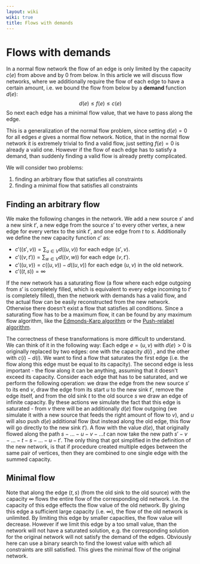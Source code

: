 ```yaml
---
layout: wiki
wiki: true
title: Flows with demands
---
```


# Flows with demands

In a normal flow network the flow of an edge is only limited by the capacity $c(e)$ from above and by 0 from below.
In this article we will discuss flow networks, where we additionally require the flow of each edge to have a certain amount, i.e. we bound the flow from below by a **demand** function $d(e)$:
$$ d(e) \le f(e) \le c(e)$$
So next each edge has a minimal flow value, that we have to pass along the edge.

This is a generalization of the normal flow problem, since setting $d(e) = 0$ for all edges $e$ gives a normal flow network.
Notice, that in the normal flow network it is extremely trivial to find a valid flow, just setting $f(e) = 0$ is already a valid one.
However if the flow of each edge has to satisfy a demand, than suddenly finding a valid flow is already pretty complicated.

We will consider two problems:

1. finding an arbitrary flow that satisfies all constraints
2. finding a minimal flow that satisfies all constraints

## Finding an arbitrary flow

We make the following changes in the network.
We add a new source $s'$ and a new sink $t'$, a new edge from the source $s'$ to every other vertex, a new edge for every vertex to the sink $t'$, and one edge from $t$ to $s$.
Additionally we define the new capacity function $c'$ as:

- $c'((s', v)) = \sum_{u \in V} d((u, v))$ for each edge $(s', v)$.
- $c'((v, t')) = \sum_{w \in V} d((v, w))$ for each edge $(v, t')$.
- $c'((u, v)) = c((u, v)) - d((u, v))$ for each edge $(u, v)$ in the old network.
- $c'((t, s)) = \infty$

If the new network has a saturating flow (a flow where each edge outgoing from $s'$ is completely filled, which is equivalent to every edge incoming to $t'$ is completely filled), then the network with demands has a valid flow, and the actual flow can be easily reconstructed from the new network.
Otherwise there doesn't exist a flow that satisfies all conditions.
Since a saturating flow has to be a maximum flow, it can be found by any maximum flow algorithm, like the [Edmonds-Karp algorithm](./graph/edmonds_karp.html) or the [Push-relabel algorithm](./graph/push-relabel.html).

The correctness of these transformations is more difficult to understand.
We can think of it in the following way:
Each edge $e = (u, v)$ with $d(e) > 0$ is originally replaced by two edges: one with the capacity $d(i)$ , and the other with $c(i) - d(i)$.
We want to find a flow that saturates the first edge (i.e. the flow along this edge must be equal to its capacity).
The second edge is less important - the flow along it can be anything, assuming that it doesn't exceed its capacity.
Consider each edge that has to be saturated, and we perform the following operation:
we draw the edge from the new source $s'$ to its end $v$, draw the edge from its start $u$ to the new sink $t'$, remove the edge itself, and from the old sink $t$ to the old source $s$ we draw an edge of infinite capacity.
By these actions we simulate the fact that this edge is saturated - from $v$ there will be an additionally $d(e)$ flow outgoing (we simulate it with a new source that feeds the right amount of flow to $v$), and $u$ will also push $d(e)$ additional flow (but instead along the old edge, this flow will go directly to the new sink $t'$).
A flow with the value $d(e)$, that originally flowed along the path $s - \dots - u - v - \dots t$ can now take the new path $s' - v - \dots - t - s - \dots - u - t'$.
The only thing that got simplified in the definition of the new network, is that if procedure created multiple edges between the same pair of vertices, then they are combined to one single edge with the summed capacity.

## Minimal flow

Note that along the edge $(t, s)$ (from the old sink to the old source) with the capacity $\infty$ flows the entire flow of the corresponding old network.
I.e. the capacity of this edge effects the flow value of the old network.
By giving this edge a sufficient large capacity (i.e. $\infty$), the flow of the old network is unlimited.
By limiting this edge by smaller capacities, the flow value will decrease.
However if we limit this edge by a too small value, than the network will not have a saturated solution, e.g. the corresponding solution for the original network will not satisfy the demand of the edges.
Obviously here can use a binary search to find the lowest value with which all constraints are still satisfied.
This gives the minimal flow of the original network.

